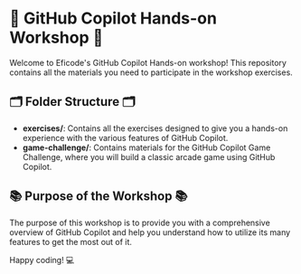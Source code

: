 # 🚀 GitHub Copilot Hands-on Workshop 🚀
Welcome to Eficode's GitHub Copilot Hands-on workshop! This repository contains all the materials you need to participate in the workshop exercises. 

## 🗂️ Folder Structure 🗂️

- **exercises/**: Contains all the exercises designed to give you a hands-on experience with the various features of GitHub Copilot.
- **game-challenge/**: Contains materials for the GitHub Copilot Game Challenge, where you will build a classic arcade game using GitHub Copilot.

## 📚 Purpose of the Workshop 📚

The purpose of this workshop is to provide you with a comprehensive overview of GitHub Copilot and help you understand how to utilize its many features to get the most out of it.

Happy coding! 💻
